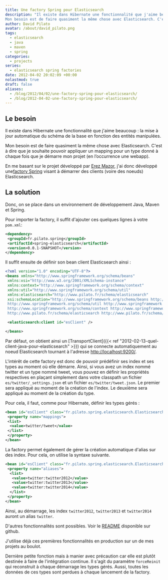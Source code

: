 ```yaml
---
title: Une factory Spring pour Elasticsearch
description: "Il existe dans Hibernate une fonctionnalité que j'aime beaucoup : la mise à jour automatique du schéma de la base en fonction des entités manipulées.
Mon besoin est de faire quasiment la même chose avec Elasticsearch. C'est à dire que je souhaite pouvoir appliquer un mapping pour un type donné à chaque fois que je démarre mon projet (en l’occurrence une webapp)."
author: David Pilato
avatar: /about/david_pilato.png
tags:
  - elasticsearch
  - java
  - maven
  - spring
categories:
  - projects
series:
  - elasticsearch spring factories
date: 2012-04-02 20:02:09 +00:00
nolastmod: true
draft: false
aliases:
  - /blog/2012/04/02/une-factory-spring-pour-elasticsearch/
  - /blog/2012-04-02-une-factory-spring-pour-elasticsearch/
---
```


## Le besoin

Il existe dans Hibernate une fonctionnalité que j'aime beaucoup : la mise à jour automatique du schéma de la base en fonction des entités manipulées.

Mon besoin est de faire quasiment la même chose avec Elasticsearch. C'est à dire que je souhaite pouvoir appliquer un mapping pour un type donné à chaque fois que je démarre mon projet (en l’occurrence une webapp).

<!--more-->

En me basant sur le projet développé par [Erez Mazor](http://techo-ecco.com/blog/elasticsearch-with-spring/), j'ai donc développé une[factory Spring](https://github.com/dadoonet/spring-elasticsearch) visant à démarrer des clients (voire des noeuds) Elasticsearch.

## La solution

Donc, on se place dans un environnement de développement Java, Maven et Spring.

Pour importer la factory, il suffit d'ajouter ces quelques lignes à votre `pom.xml`:

```xml
<dependency>
 <groupId>fr.pilato.spring</groupId>
 <artifactId>spring-elasticsearch</artifactId>
 <version>0.0.1-SNAPSHOT</version>
</dependency>
```

Il suffit ensuite de définir son bean client Elasticsearch ainsi :

```xml
<?xml version="1.0" encoding="UTF-8"?>
<beans xmlns="http://www.springframework.org/schema/beans"
 xmlns:xsi="http://www.w3.org/2001/XMLSchema-instance"
 xmlns:context="http://www.springframework.org/schema/context"
 xmlns:util="http://www.springframework.org/schema/util"
 xmlns:elasticsearch="http://www.pilato.fr/schema/elasticsearch"
 xsi:schemaLocation="http://www.springframework.org/schema/beans http://www.springframework.org/schema/beans/spring-beans-3.0.xsd
 http://www.springframework.org/schema/util http://www.springframework.org/schema/util/spring-util-3.0.xsd
 http://www.springframework.org/schema/context http://www.springframework.org/schema/context/spring-context-3.0.xsd
 http://www.pilato.fr/schema/elasticsearch http://www.pilato.fr/schema/elasticsearch/elasticsearch-0.1.xsd">

 <elasticsearch:client id="esClient" />

</beans>
```

Par défaut, on obtient ainsi un [TransportClient]({{< ref "2012-02-13-quel-client-java-pour-elasticsearch" >}}) qui se connecte automatiquement au noeud Elasticsearch tournant à l'adresse <http://localhost:9200/>.

L'intérêt de cette factory est donc de pouvoir prédéfinir ses index et ses types au moment où elle démarre. Ainsi, si vous avez un index nommé twitter et un type nommé tweet, vous pouvez en définir les propriétés respectives en plaçant simplement dans votre classpath un fichier `es/twitter/_settings.json` et un fichier `es/twitter/tweet.json`. Le premier sera appliqué au moment de la création de l'index. Le deuxième sera appliqué au moment de la création du type.

Pour cela, il faut, comme pour Hibernate, définir les types gérés :

```xml
<bean id="esClient" class="fr.pilato.spring.elasticsearch.ElasticsearchClientFactoryBean" >
 <property name="mappings">
 <list>
  <value>twitter/tweet</value>
 </list>
 </property>
</bean>
```

La factory permet également de gérer la création automatique d'alias sur des index. Pour cela, on utilise la syntaxe suivante.

```xml
<bean id="esClient" class="fr.pilato.spring.elasticsearch.ElasticsearchClientFactoryBean" >
 <property name="aliases">
  <list>
   <value>twitter:twitter2012</value>
   <value>twitter:twitter2013</value>
   <value>twitter:twitter2014</value>
  </list>
 </property>
</bean>
```

Ainsi, au démarrage, les index `twitter2012`, `twitter2013` et `twitter2014` auront un alias `twitter`.

D'autres fonctionnalités sont possibles. Voir le [README](https://github.com/dadoonet/spring-elasticsearch/blob/master/README.md) disponible sur github.

J'utilise déjà ces premières fonctionnalités en production sur un de mes projets au boulot.

Dernière petite fonction mais à manier avec précaution car elle est plutôt destinée à faire de l'intégration continue. Il s'agit du paramètre `forceReinit` qui reconstruit à chaque démarrage les types gérés. Aussi, toutes les données de ces types sont perdues à chaque lancement de la factory.
